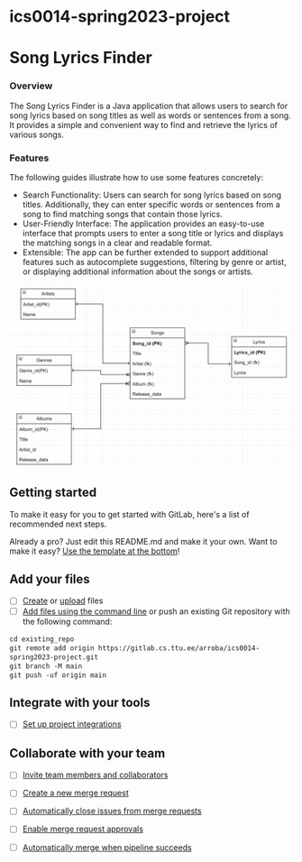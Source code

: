 # ics0014-spring2023-project

# Song Lyrics Finder

### Overview
The Song Lyrics Finder is a Java application that allows users to search for song lyrics based on song titles as well as words or sentences from a song. It provides a simple and convenient way to find and retrieve the lyrics of various songs.

### Features
The following guides illustrate how to use some features concretely:

* Search Functionality: Users can search for song lyrics based on song titles. Additionally, they can enter specific words or sentences from a song to find matching songs that contain those lyrics.
* User-Friendly Interface: The application provides an easy-to-use interface that prompts users to enter a song title or lyrics and displays the matching songs in a clear and readable format.
* Extensible: The app can be further extended to support additional features such as autocomplete suggestions, filtering by genre or artist, or displaying additional information about the songs or artists.

![image-2.png](./image-2.png)

## Getting started

To make it easy for you to get started with GitLab, here's a list of recommended next steps.

Already a pro? Just edit this README.md and make it your own. Want to make it easy? [Use the template at the bottom](#editing-this-readme)!

## Add your files

- [ ] [Create](https://docs.gitlab.com/ee/user/project/repository/web_editor.html#create-a-file) or [upload](https://docs.gitlab.com/ee/user/project/repository/web_editor.html#upload-a-file) files
- [ ] [Add files using the command line](https://docs.gitlab.com/ee/gitlab-basics/add-file.html#add-a-file-using-the-command-line) or push an existing Git repository with the following command:

```
cd existing_repo
git remote add origin https://gitlab.cs.ttu.ee/arroba/ics0014-spring2023-project.git
git branch -M main
git push -uf origin main
```

## Integrate with your tools

- [ ] [Set up project integrations](https://gitlab.cs.ttu.ee/arroba/ics0014-spring2023-project/-/settings/integrations)

## Collaborate with your team

- [ ] [Invite team members and collaborators](https://docs.gitlab.com/ee/user/project/members/)
- [ ] [Create a new merge request](https://docs.gitlab.com/ee/user/project/merge_requests/creating_merge_requests.html)
- [ ] [Automatically close issues from merge requests](https://docs.gitlab.com/ee/user/project/issues/managing_issues.html#closing-issues-automatically)
- [ ] [Enable merge request approvals](https://docs.gitlab.com/ee/user/project/merge_requests/approvals/)
- [ ] [Automatically merge when pipeline succeeds](https://docs.gitlab.com/ee/user/project/merge_requests/merge_when_pipeline_succeeds.html)


